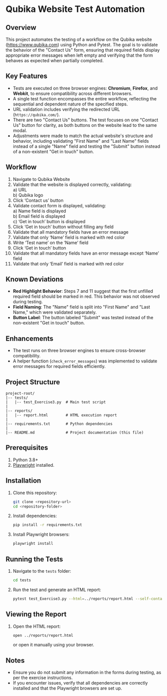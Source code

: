 # Qubika Website Test Automation

## Overview
This project automates the testing of a workflow on the Qubika website (https://www.qubika.com) using Python and Pytest. The goal is to validate the behavior of the "Contact Us" form, ensuring that required fields display appropriate error messages when left empty and verifying that the form behaves as expected when partially completed.

## Key Features
- Tests are executed on three browser engines: **Chromium**, **Firefox**, and **Webkit**, to ensure compatibility across different browsers.
- A single test function encompasses the entire workflow, reflecting the sequential and dependent nature of the specified steps.
- URL validation includes verifying the redirected URL (`https://qubika.com/`).
- There are two "Contact Us" buttons. The test focuses on one "Contact Us" button for clarity, as both buttons on the website lead to the same modal.
- Adjustments were made to match the actual website's structure and behavior, including validating "First Name" and "Last Name" fields instead of a single "Name" field and testing the "Submit" button instead of a non-existent "Get in touch" button.

## Workflow
1) Navigate to Qubika Website  
2) Validate that the website is displayed correctly, validating:  
   a) URL  
   b) Qubika logo  
3) Click ‘Contact us’ button  
4) Validate contact form is displayed, validating:  
   a) Name field is displayed  
   b) Email field is displayed  
   c) ‘Get in touch’ button is displayed  
5) Click ‘Get in touch’ button without filling any field  
6) Validate that all mandatory fields have an error message  
7) Validate that only ‘Name’ field is marked with red color  
8) Write ‘Test name’ on the ‘Name’ field  
9) Click ‘Get in touch’ button  
10) Validate that all mandatory fields have an error message except ‘Name’ field  
11) Validate that only ‘Email’ field is marked with red color

## Known Deviations
- **Red Highlight Behavior**: Steps 7 and 11 suggest that the first unfilled required field should be marked in red. This behavior was not observed during testing.
- **Field Naming**: The "Name" field is split into "First Name" and "Last Name," which were validated separately.
- **Button Label**: The button labeled "Submit" was tested instead of the non-existent "Get in touch" button.

## Enhancements
- The test runs on three browser engines to ensure cross-browser compatibility.
- A helper function (`check_error_messages`) was implemented to validate error messages for required fields efficiently.

## Project Structure
```
project-root/
|-- tests/
|   |-- test_Exercise3.py  # Main test script
|
|-- reports/
|   |-- report.html        # HTML execution report
|
|-- requirements.txt       # Python dependencies
|
|-- README.md              # Project documentation (this file)
```

## Prerequisites
1. Python 3.8+
2. [Playwright](https://playwright.dev/python/docs/intro) installed.

## Installation
1. Clone this repository:
   ```bash
   git clone <repository-url>
   cd <repository-folder>
   ```
2. Install dependencies:
   ```bash
   pip install -r requirements.txt
   ```
3. Install Playwright browsers:
   ```bash
   playwright install
   ```

## Running the Tests
1. Navigate to the `tests` folder:
   ```bash
   cd tests
   ```
2. Run the test and generate an HTML report:
   ```bash
   pytest test_Exercise3.py --html=../reports/report.html --self-contained-html
   ```

## Viewing the Report
1. Open the HTML report:
   ```bash
   open ../reports/report.html
   ```
   or open it manually using your browser.

## Notes
- Ensure you do not submit any information in the forms during testing, as per the exercise instructions.
- If you encounter issues, verify that all dependencies are correctly installed and that the Playwright browsers are set up.

